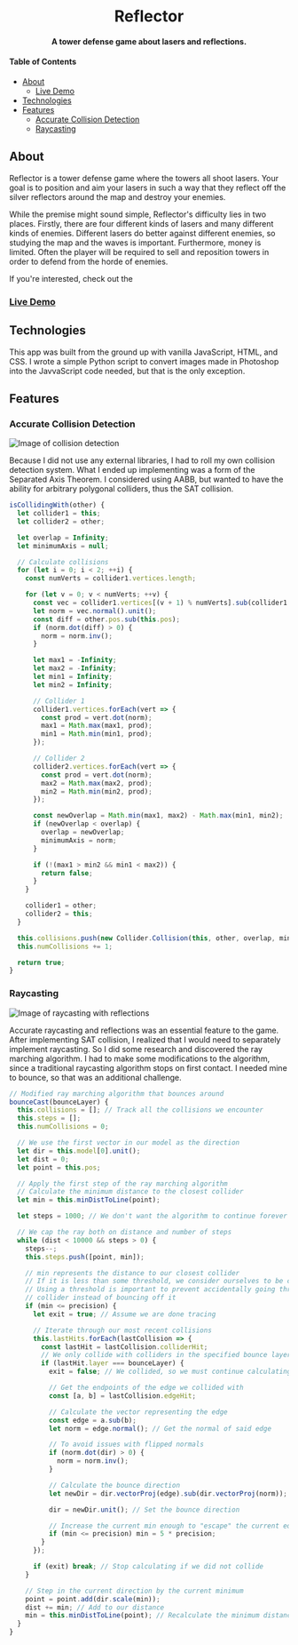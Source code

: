 <h1 align="center">Reflector</h1>

<h4 align="center">A tower defense game about lasers and reflections.</h4>

#### Table of Contents
- [About](#about)
  - [Live Demo](#live-demo)
- [Technologies](#technologies)
- [Features](#features)
  - [Accurate Collision Detection](#accurate-collision-detection)
  - [Raycasting](#raycasting)

## About

Reflector is a tower defense game where the towers all shoot lasers. Your goal
is to position and aim your lasers in such a way that they reflect off the
silver reflectors around the map and destroy your enemies.

While the premise might sound simple, Reflector's difficulty lies in two places.
Firstly, there are four different kinds of lasers and many different kinds of
enemies. Different lasers do better against different enemies, so studying the
map and the waves is important. Furthermore, money is limited. Often the player
will be required to sell and reposition towers in order to defend from the horde
of enemies.

If you're interested, check out the

### [Live Demo](https://m3l6h.github.io/Reflector/)

## Technologies

This app was built from the ground up with vanilla JavaScript, HTML, and CSS. I
wrote a simple Python script to convert images made in Photoshop into the
JavvaScript code needed, but that is the only exception.

## Features

### Accurate Collision Detection

![Image of collision detection](/images/collisions.png)

Because I did not use any external libraries, I had to roll my own collision
detection system. What I ended up implementing was a form of the Separated Axis
Theorem. I considered using AABB, but wanted to have the ability for arbitrary
polygonal colliders, thus the SAT collision.

```js
isCollidingWith(other) {
  let collider1 = this;
  let collider2 = other;

  let overlap = Infinity;
  let minimumAxis = null;

  // Calculate collisions
  for (let i = 0; i < 2; ++i) {
    const numVerts = collider1.vertices.length;

    for (let v = 0; v < numVerts; ++v) {
      const vec = collider1.vertices[(v + 1) % numVerts].sub(collider1.vertices[v]);
      let norm = vec.normal().unit();
      const diff = other.pos.sub(this.pos);
      if (norm.dot(diff) > 0) {
        norm = norm.inv();
      }

      let max1 = -Infinity;
      let max2 = -Infinity;
      let min1 = Infinity;
      let min2 = Infinity;

      // Collider 1
      collider1.vertices.forEach(vert => {
        const prod = vert.dot(norm);
        max1 = Math.max(max1, prod);
        min1 = Math.min(min1, prod);
      });

      // Collider 2
      collider2.vertices.forEach(vert => {
        const prod = vert.dot(norm);
        max2 = Math.max(max2, prod);
        min2 = Math.min(min2, prod);
      });

      const newOverlap = Math.min(max1, max2) - Math.max(min1, min2);
      if (newOverlap < overlap) {
        overlap = newOverlap;
        minimumAxis = norm;
      }

      if (!(max1 > min2 && min1 < max2)) {
        return false;
      }
    }

    collider1 = other;
    collider2 = this;
  }

  this.collisions.push(new Collider.Collision(this, other, overlap, minimumAxis));
  this.numCollisions += 1;

  return true;
}
```

### Raycasting

![Image of raycasting with reflections](/images/reflections.png)

Accurate raycasting and reflections was an essential feature to the game. After
implementing SAT collision, I realized that I would need to separately implement
raycasting. So I did some research and discovered the ray marching algorithm.
I had to make some modifications to the algorithm, since a traditional
raycasting algorithm stops on first contact. I needed mine to bounce, so that
was an additional challenge.

```js
// Modified ray marching algorithm that bounces around
bounceCast(bounceLayer) {
  this.collisions = []; // Track all the collisions we encounter
  this.steps = [];
  this.numCollisions = 0;

  // We use the first vector in our model as the direction
  let dir = this.model[0].unit();
  let dist = 0;
  let point = this.pos;

  // Apply the first step of the ray marching algorithm
  // Calculate the minimum distance to the closest collider
  let min = this.minDistToLine(point);

  let steps = 1000; // We don't want the algorithm to continue forever

  // We cap the ray both on distance and number of steps
  while (dist < 10000 && steps > 0) {
    steps--;
    this.steps.push([point, min]);

    // min represents the distance to our closest collider
    // If it is less than some threshold, we consider ourselves to be colliding
    // Using a threshold is important to prevent accidentally going through a
    // collider instead of bouncing off it
    if (min <= precision) {
      let exit = true; // Assume we are done tracing

      // Iterate through our most recent collisions
      this.lastHits.forEach(lastCollision => {
        const lastHit = lastCollision.colliderHit;
        // We only collide with colliders in the specified bounce layer
        if (lastHit.layer === bounceLayer) {
          exit = false; // We collided, so we must continue calculating

          // Get the endpoints of the edge we collided with
          const [a, b] = lastCollision.edgeHit;

          // Calculate the vector representing the edge
          const edge = a.sub(b);
          let norm = edge.normal(); // Get the normal of said edge

          // To avoid issues with flipped normals
          if (norm.dot(dir) > 0) {
            norm = norm.inv();
          }

          // Calculate the bounce direction
          let newDir = dir.vectorProj(edge).sub(dir.vectorProj(norm));

          dir = newDir.unit(); // Set the bounce direction

          // Increase the current min enough to "escape" the current edge
          if (min <= precision) min = 5 * precision;
        }
      });

      if (exit) break; // Stop calculating if we did not collide
    }

    // Step in the current direction by the current minimum
    point = point.add(dir.scale(min));
    dist += min; // Add to our distance
    min = this.minDistToLine(point); // Recalculate the minimum distance
  }
}
```
